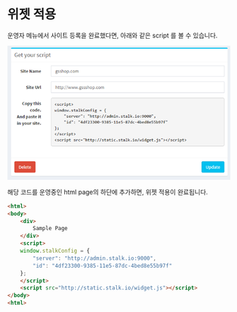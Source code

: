 위젯 적용
======================

운영자 메뉴에서 사이트 등록을 완료했다면, 아래와 같은 script 를 볼 수 있습니다.

![script](images/script.png)

해당 코드를 운영중인 html page의 하단에 추가하면, 위젯 적용이 완료됩니다.

```html
<html>
<body>
	<div>
		Sample Page
	</div>
	<script>
	window.stalkConfig = {
		"server": "http://admin.stalk.io:9000",
		"id": "4df23300-9385-11e5-87dc-4bed8e55b97f"
	};
	</script>
	<script src="http://static.stalk.io/widget.js"></script>
</body>
<html>
```